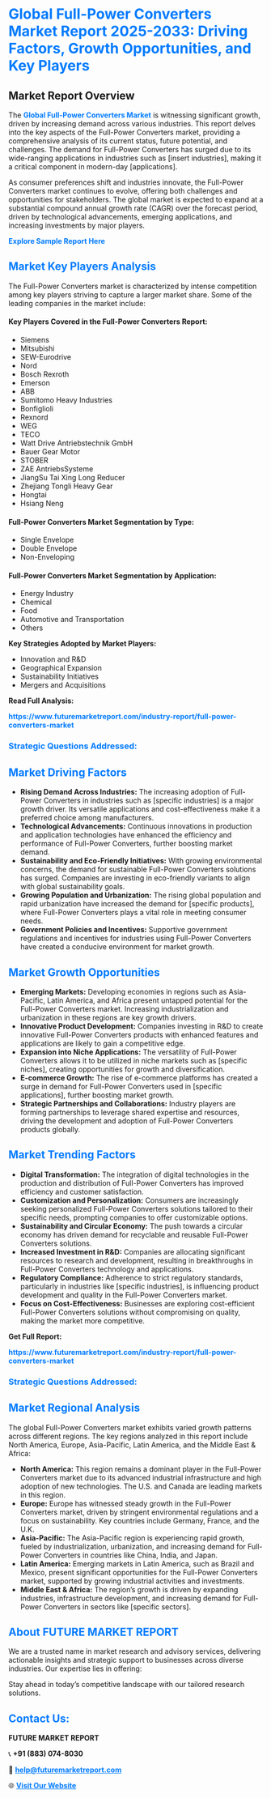 <h1 style="color: #007BFF;">Global Full-Power Converters Market Report 2025-2033: Driving Factors, Growth Opportunities, and Key Players</h1>

<section id="overview">
<h2>Market Report Overview</h2>
<p>The <a href="https://www.futuremarketreport.com/industry-report/full-power-converters-market" style="color: #007BFF; text-decoration: none;"><strong>Global Full-Power Converters Market</strong></a> is witnessing significant growth, driven by increasing demand across various industries. This report delves into the key aspects of the Full-Power Converters market, providing a comprehensive analysis of its current status, future potential, and challenges. The demand for Full-Power Converters has surged due to its wide-ranging applications in industries such as [insert industries], making it a critical component in modern-day [applications].</p>
<p>As consumer preferences shift and industries innovate, the Full-Power Converters market continues to evolve, offering both challenges and opportunities for stakeholders. The global market is expected to expand at a substantial compound annual growth rate (CAGR) over the forecast period, driven by technological advancements, emerging applications, and increasing investments by major players.</p>
</section>

<section id="overview">
<p><a href="https://www.futuremarketreport.com/request-sample/reportId=34977" style="color: #007BFF; text-decoration: none;"><strong>Explore Sample Report Here</strong></a></p>
</section>

<section id="key-players">
<h2 style="color: #007BFF;">Market Key Players Analysis</h2>
<p>The Full-Power Converters market is characterized by intense competition among key players striving to capture a larger market share. Some of the leading companies in the market include:</p>
<h4>Key Players Covered in the Full-Power Converters Report:</h4>
<ul><li>Siemens</li><li>Mitsubishi</li><li>SEW-Eurodrive</li><li>Nord</li><li>Bosch Rexroth</li><li>Emerson</li><li>ABB</li><li>Sumitomo Heavy Industries</li><li>Bonfiglioli</li><li>Rexnord</li><li>WEG</li><li>TECO</li><li>Watt Drive Antriebstechnik GmbH</li><li>Bauer Gear Motor</li><li>STOBER</li><li>ZAE AntriebsSysteme</li><li>JiangSu Tai Xing Long Reducer</li><li>Zhejiang Tongli Heavy Gear</li><li>Hongtai</li><li>Hsiang Neng</li></ul>
<h4>Full-Power Converters Market Segmentation by Type:</h4>
<ul><li>Single Envelope</li><li>Double Envelope</li><li>Non-Enveloping</li></ul>

<h4>Full-Power Converters Market Segmentation by Application:</h4>
<ul><li>Energy Industry</li><li>Chemical</li><li>Food</li><li>Automotive and Transportation</li><li>Others</li></ul>
<p><strong>Key Strategies Adopted by Market Players:</strong></p>
<ul>
<li>Innovation and R&D</li>
<li>Geographical Expansion</li>
<li>Sustainability Initiatives</li>
<li>Mergers and Acquisitions</li>
</ul>
</section>

<section>
<p><strong>Read Full Analysis: </strong></p><a href="https://www.futuremarketreport.com/industry-report/full-power-converters-market" style="color: #007BFF; text-decoration: none;"><strong>https://www.futuremarketreport.com/industry-report/full-power-converters-market</strong></a>
<h3 style="color: #007BFF;">Strategic Questions Addressed:</h3>
</section>

<section id="driving-factors">
<h2 style="color: #007BFF;">Market Driving Factors</h2>
<ul>
<li><strong>Rising Demand Across Industries:</strong> The increasing adoption of Full-Power Converters in industries such as [specific industries] is a major growth driver. Its versatile applications and cost-effectiveness make it a preferred choice among manufacturers.</li>
<li><strong>Technological Advancements:</strong> Continuous innovations in production and application technologies have enhanced the efficiency and performance of Full-Power Converters, further boosting market demand.</li>
<li><strong>Sustainability and Eco-Friendly Initiatives:</strong> With growing environmental concerns, the demand for sustainable Full-Power Converters solutions has surged. Companies are investing in eco-friendly variants to align with global sustainability goals.</li>
<li><strong>Growing Population and Urbanization:</strong> The rising global population and rapid urbanization have increased the demand for [specific products], where Full-Power Converters plays a vital role in meeting consumer needs.</li>
<li><strong>Government Policies and Incentives:</strong> Supportive government regulations and incentives for industries using Full-Power Converters have created a conducive environment for market growth.</li>
</ul>
</section>

<section id="growth-opportunities">
<h2 style="color: #007BFF;">Market Growth Opportunities</h2>
<ul>
<li><strong>Emerging Markets:</strong> Developing economies in regions such as Asia-Pacific, Latin America, and Africa present untapped potential for the Full-Power Converters market. Increasing industrialization and urbanization in these regions are key growth drivers.</li>
<li><strong>Innovative Product Development:</strong> Companies investing in R&D to create innovative Full-Power Converters products with enhanced features and applications are likely to gain a competitive edge.</li>
<li><strong>Expansion into Niche Applications:</strong> The versatility of Full-Power Converters allows it to be utilized in niche markets such as [specific niches], creating opportunities for growth and diversification.</li>
<li><strong>E-commerce Growth:</strong> The rise of e-commerce platforms has created a surge in demand for Full-Power Converters used in [specific applications], further boosting market growth.</li>
<li><strong>Strategic Partnerships and Collaborations:</strong> Industry players are forming partnerships to leverage shared expertise and resources, driving the development and adoption of Full-Power Converters products globally.</li>
</ul>
</section>

<section id="trending-factors">
<h2 style="color: #007BFF;">Market Trending Factors</h2>
<ul>
<li><strong>Digital Transformation:</strong> The integration of digital technologies in the production and distribution of Full-Power Converters has improved efficiency and customer satisfaction.</li>
<li><strong>Customization and Personalization:</strong> Consumers are increasingly seeking personalized Full-Power Converters solutions tailored to their specific needs, prompting companies to offer customizable options.</li>
<li><strong>Sustainability and Circular Economy:</strong> The push towards a circular economy has driven demand for recyclable and reusable Full-Power Converters solutions.</li>
<li><strong>Increased Investment in R&D:</strong> Companies are allocating significant resources to research and development, resulting in breakthroughs in Full-Power Converters technology and applications.</li>
<li><strong>Regulatory Compliance:</strong> Adherence to strict regulatory standards, particularly in industries like [specific industries], is influencing product development and quality in the Full-Power Converters market.</li>
<li><strong>Focus on Cost-Effectiveness:</strong> Businesses are exploring cost-efficient Full-Power Converters solutions without compromising on quality, making the market more competitive.</li>
</ul>
</section>

<section>
<p><strong>Get Full Report: </strong></p><a href="https://www.futuremarketreport.com/industry-report/full-power-converters-market" style="color: #007BFF; text-decoration: none;"><strong>https://www.futuremarketreport.com/industry-report/full-power-converters-market</strong></a>
<h3 style="color: #007BFF;">Strategic Questions Addressed:</h3>
</section>


<section id="regional-analysis">
<h2 style="color: #007BFF;">Market Regional Analysis</h2>
<p>The global Full-Power Converters market exhibits varied growth patterns across different regions. The key regions analyzed in this report include North America, Europe, Asia-Pacific, Latin America, and the Middle East & Africa:</p>
<ul>
<li><strong>North America:</strong> This region remains a dominant player in the Full-Power Converters market due to its advanced industrial infrastructure and high adoption of new technologies. The U.S. and Canada are leading markets in this region.</li>
<li><strong>Europe:</strong> Europe has witnessed steady growth in the Full-Power Converters market, driven by stringent environmental regulations and a focus on sustainability. Key countries include Germany, France, and the U.K.</li>
<li><strong>Asia-Pacific:</strong> The Asia-Pacific region is experiencing rapid growth, fueled by industrialization, urbanization, and increasing demand for Full-Power Converters in countries like China, India, and Japan.</li>
<li><strong>Latin America:</strong> Emerging markets in Latin America, such as Brazil and Mexico, present significant opportunities for the Full-Power Converters market, supported by growing industrial activities and investments.</li>
<li><strong>Middle East & Africa:</strong> The region’s growth is driven by expanding industries, infrastructure development, and increasing demand for Full-Power Converters in sectors like [specific sectors].</li>
</ul>
</section>

<footer>
<h2 style="color: #007BFF;">About FUTURE MARKET REPORT</h2>
<p>We are a trusted name in market research and advisory services, delivering actionable insights and strategic support to businesses across diverse industries. Our expertise lies in offering:</p>

<p>Stay ahead in today’s competitive landscape with our tailored research solutions.</p>

<h2 style="color: #007BFF;">Contact Us:</h2>
<p><strong>FUTURE MARKET REPORT</strong></p>
<p>📞 <strong>+91 (883) 074-8030</strong></p>
<p>📧 <strong><a href="mailto:help@futuremarketreport.com" style="color: #007BFF;">help@futuremarketreport.com</a></strong></p>
<p>🌐 <strong><a href="https://www.futuremarketreport.com/" style="color: #007BFF;">Visit Our Website</a></strong></p>
</footer>